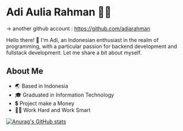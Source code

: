 # Adi Aulia Rahman 👨‍💻

-> another github account : https://github.com/adiarahman

Hello there! 👋 I'm Adi, an Indonesian enthusiast in the realm of programming, with a particular passion for backend development and fullstack development. Let me share a bit about myself.

## About Me
- 🌏 Based in Indonesia
- 🎓 Graduated in Information Technology
- 💲 Project make a Money
- 👨‍💻 Work Hard and Work Smart

[![Anurag's GitHub stats](https://github-readme-stats.vercel.app/api?username=adiarhmn)](https://github.com/adiarhmn/github-readme-stats)
